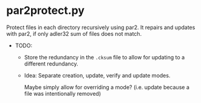 # par2protect.py
Protect files in each directory recursively using par2. It repairs and updates with par2, if only adler32 sum of files does not match.

- TODO:
    - Store the redundancy in the `.cksum` file to allow for updating to a different redundancy.
    - Idea: Separate creation, update, verify and update modes.

        Maybe simply allow for overriding a mode? (i.e. update because a file was intentionally removed)
